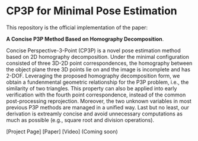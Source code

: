 # CP3P for Minimal Pose Estimation
This repository is the official implementation of the paper:

**A Concise P3P Method Based on Homography Decomposition**.

Concise Perspective-3-Point (CP3P) is a novel pose estimation method based on 2D homography decomposition. Under the minimal configuration consisted of three 3D-2D point correspondences, the homography between the object plane three 3D points lie on and the image is incomplete and has 2-DOF. Leveraging the proposed homography decomposition form, we obtain a fundenmental geometric relationship for the P3P problem, i.e., the similarity of two triangles. This property can also be applied into early verification with the fourth point correspondence, instead of the common post-processing reprojection. Moreover, the two unknown variables in most previous P3P methods are managed in a unified way. Last but no least, our derivation is extreamly concise and avoid unnecessary computations as much as possible (e.g., square root and division operations).  

[Project Page] [Paper] [Video] (Coming soon)

